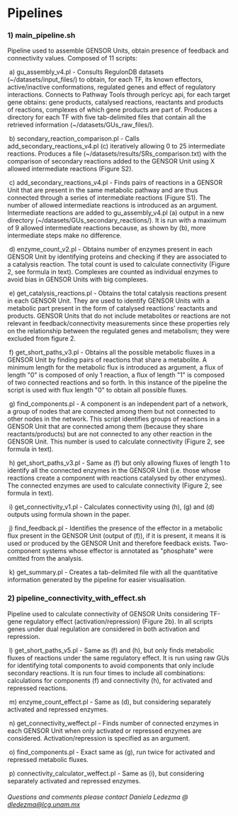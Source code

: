 # Pipelines 


### 1) main_pipeline.sh
Pipeline used to assemble GENSOR Units, obtain presence of feedback and connectivity values. Composed of 11 scripts:

&nbsp;a) gu_assembly_v4.pl - Consults RegulonDB datasets (~/datasets/input_files/) to obtain, for each TF, its known effectors, active/inactive conformations, regulated genes and effect of regulatory interactions. Connects to Pathway Tools through perlcyc api, for each target gene obtains: gene products, catalysed reactions, reactants and products of reactions, complexes of which gene products are part of. Produces a directory for each TF with five tab-delimited files that contain all the retrieved information (~/datasets/GUs_raw_files/).

&nbsp;b) secondary_reaction_comparison.pl - Calls add_secondary_reactions_v4.pl (c) iteratively allowing 0 to 25 intermediate reactions. Produces a file (~/datasets/results/SRs_comparison.txt) with the comparison of secondary reactions added to the GENSOR Unit using X allowed intermediate reactions (Figure S2). 

&nbsp;c) add_secondary_reactions_v4.pl - Finds pairs of reactions in a GENSOR Unit that are present in the same metabolic pathway and are thus connected through a series of intermediate reactions (Figure S1). The number of allowed intermediate reactions is introduced as an argument. Intermediate reactions are added to gu_assembly_v4.pl (a) output in a new directory (~/datasets/GUs_secondary_reactions/). It is run with a maximum of 9 allowed intermediate reactions because, as shown by (b), more intermediate steps make no difference.

&nbsp;d) enzyme_count_v2.pl - Obtains number of enzymes present in each GENSOR Unit by identifying proteins and checking if they are associated to a catalysis reaction. The total count is used to calculate connectivity (Figure 2, see formula in text). Complexes are counted as individual enzymes to avoid bias in GENSOR Units with big complexes. 

&nbsp;e) get_catalysis_reactions.pl - Obtains the total catalysis reactions present in each GENSOR Unit. They are used to identify GENSOR Units with a metabolic part present in the form of catalysed reactions' reactants and products. GENSOR Units that do not include metabolites or reactions are not relevant in feedback/connectivity measurements since these properties rely on the relationship between the regulated genes and metabolism; they were excluded from figure 2. 

&nbsp;f) get_short_paths_v3.pl - Obtains all the possible metabolic fluxes in a GENSOR Unit by finding pairs of reactions that share a metabolite. A minimum length for the metabolic flux is introduced as argument, a flux of length "0" is composed of only 1 reaction, a flux of length "1" is composed of two connected reactions and so forth. In this instance of the pipeline the script is used with flux length "0" to obtain all possible fluxes.

&nbsp;g) find_components.pl - A component is an independent part of a network, a group of nodes that are connected among them but not connected to other nodes in the network. This script identifies groups of reactions in a GENSOR Unit that are connected among them (because they share reactants/products) but are not connected to any other reaction in the GENSOR Unit. This number is used to calculate connectivity (Figure 2, see formula in text).

&nbsp;h) get_short_paths_v3.pl - Same as (f) but only allowing fluxes of length 1 to identify all the connected enzymes in the GENSOR Unit (i.e. those whose reactions create a component with reactions catalysed by other enzymes). The connected enzymes are used to calculate connectivity (Figure 2, see formula in text).

&nbsp;i) get_connectivity_v1.pl - Calculates connectivity using (h), (g) and (d) outputs using formula shown in the paper.

&nbsp;j) find_feedback.pl - Identifies the presence of the effector in a metabolic flux present in the GENSOR Unit (output of (f)), if it is present, it means it is used or produced by the GENSOR Unit and therefore feedback exists. Two-component systems whose effector is annotated as "phosphate" were omitted from the analysis.

&nbsp;k) get_summary.pl - Creates a tab-delimited file with all the quantitative information generated by the pipeline for easier visualisation.



### 2) pipeline_connectivity_with_effect.sh
Pipeline used to calculate connectivity of GENSOR Units considering TF-gene regulatory effect (activation/repression) (Figure 2b). In all scripts genes under dual regulation are considered in both activation and repression.

&nbsp;l) get_short_paths_v5.pl - Same as (f) and (h), but only finds metabolic fluxes of reactions under the same regulatory effect. It is run using raw GUs for identifying total components to avoid components that only include secondary reactions. It is run four times to include all combinations: calculations for components (f) and connectivity (h), for activated and repressed reactions.

&nbsp;m) enzyme_count_effect.pl - Same as (d), but considering separately activated and repressed enzymes. 

&nbsp;n) get_connectivity_weffect.pl - Finds number of connected enzymes in each GENSOR Unit when only activated or repressed enzymes are considered. Activation/repression is specified as an argument.

&nbsp;o) find_components.pl - Exact same as (g), run twice for activated and repressed metabolic fluxes.

&nbsp;p) connectivity_calculator_weffect.pl - Same as (i), but considering separately activated and repressed enzymes.

	
###### Questions and comments please contact Daniela Ledezma @ dledezma@lcg.unam.mx 
